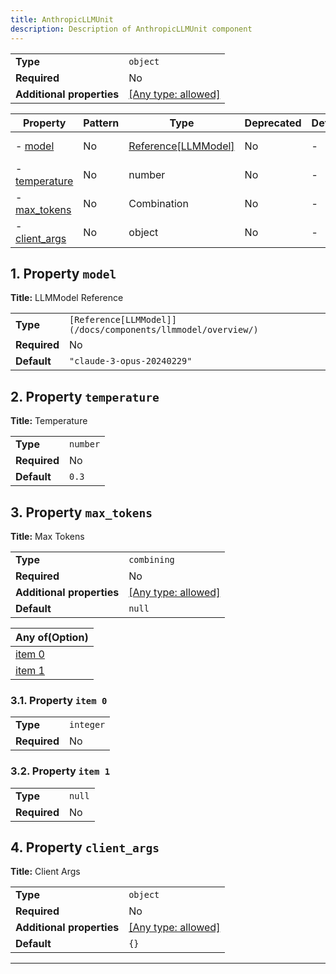 ```yaml
---
title: AnthropicLLMUnit
description: Description of AnthropicLLMUnit component
---
```

|                           |                                                                           |
| ------------------------- | ------------------------------------------------------------------------- |
| **Type**                  | `object`                                                                  |
| **Required**              | No                                                                        |
| **Additional properties** | [[Any type: allowed]](# "Additional Properties of any type are allowed.") |

| Property                       | Pattern | Type                | Deprecated | Definition | Title/Description  |
| ------------------------------ | ------- | ------------------- | ---------- | ---------- | ------------------ |
| - [model](#model )             | No      | [Reference[LLMModel]](/docs/components/llmmodel/overview/) | No         | -          | LLMModel Reference |
| - [temperature](#temperature ) | No      | number              | No         | -          | Temperature        |
| - [max_tokens](#max_tokens )   | No      | Combination         | No         | -          | Max Tokens         |
| - [client_args](#client_args ) | No      | object              | No         | -          | Client Args        |

## <a name="model"></a>1. Property `model`

**Title:** LLMModel Reference

|              |                            |
| ------------ | -------------------------- |
| **Type**     | `[Reference[LLMModel]](/docs/components/llmmodel/overview/)`      |
| **Required** | No                         |
| **Default**  | `"claude-3-opus-20240229"` |

## <a name="temperature"></a>2. Property `temperature`

**Title:** Temperature

|              |          |
| ------------ | -------- |
| **Type**     | `number` |
| **Required** | No       |
| **Default**  | `0.3`    |

## <a name="max_tokens"></a>3. Property `max_tokens`

**Title:** Max Tokens

|                           |                                                                           |
| ------------------------- | ------------------------------------------------------------------------- |
| **Type**                  | `combining`                                                               |
| **Required**              | No                                                                        |
| **Additional properties** | [[Any type: allowed]](# "Additional Properties of any type are allowed.") |
| **Default**               | `null`                                                                    |

| Any of(Option)                 |
| ------------------------------ |
| [item 0](#max_tokens_anyOf_i0) |
| [item 1](#max_tokens_anyOf_i1) |

### <a name="max_tokens_anyOf_i0"></a>3.1. Property `item 0`

|              |           |
| ------------ | --------- |
| **Type**     | `integer` |
| **Required** | No        |

### <a name="max_tokens_anyOf_i1"></a>3.2. Property `item 1`

|              |        |
| ------------ | ------ |
| **Type**     | `null` |
| **Required** | No     |

## <a name="client_args"></a>4. Property `client_args`

**Title:** Client Args

|                           |                                                                           |
| ------------------------- | ------------------------------------------------------------------------- |
| **Type**                  | `object`                                                                  |
| **Required**              | No                                                                        |
| **Additional properties** | [[Any type: allowed]](# "Additional Properties of any type are allowed.") |
| **Default**               | `{}`                                                                      |

----------------------------------------------------------------------------------------------------------------------------
